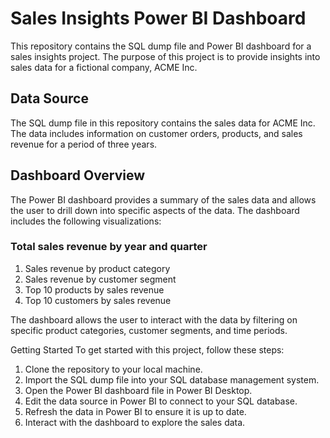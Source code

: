 # Sales Insights Power BI Dashboard
This repository contains the SQL dump file and Power BI dashboard for a sales insights project. The purpose of this project is to provide insights into sales data for a fictional company, ACME Inc.

## Data Source
The SQL dump file in this repository contains the sales data for ACME Inc. The data includes information on customer orders, products, and sales revenue for a period of three years.

## Dashboard Overview
The Power BI dashboard provides a summary of the sales data and allows the user to drill down into specific aspects of the data. The dashboard includes the following visualizations:

### Total sales revenue by year and quarter
1. Sales revenue by product category
2. Sales revenue by customer segment
3. Top 10 products by sales revenue
4. Top 10 customers by sales revenue

The dashboard allows the user to interact with the data by filtering on specific product categories, customer segments, and time periods.

Getting Started
To get started with this project, follow these steps:

1. Clone the repository to your local machine.
2. Import the SQL dump file into your SQL database management system.
3. Open the Power BI dashboard file in Power BI Desktop.
4. Edit the data source in Power BI to connect to your SQL database.
5. Refresh the data in Power BI to ensure it is up to date.
6. Interact with the dashboard to explore the sales data.
